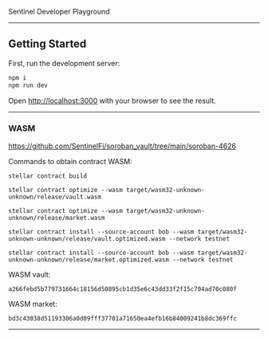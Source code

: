 Sentinel Developer Playground

---

## Getting Started

First, run the development server:

```bash
npm i
npm run dev
```

Open [http://localhost:3000](http://localhost:3000) with your browser to see the result.

---

### WASM

https://github.com/SentinelFi/soroban_vault/tree/main/soroban-4626

Commands to obtain contract WASM:

```
stellar contract build

stellar contract optimize --wasm target/wasm32-unknown-unknown/release/vault.wasm

stellar contract optimize --wasm target/wasm32-unknown-unknown/release/market.wasm

stellar contract install --source-account bob --wasm target/wasm32-unknown-unknown/release/vault.optimized.wasm --network testnet

stellar contract install --source-account bob --wasm target/wasm32-unknown-unknown/release/market.optimized.wasm --network testnet
```

WASM vault:

```
a266febd5b779731664c18156d50895cb1d35e6c43dd33f2f15c704ad70c080f
```

WASM market:

```
bd3c43038d51193306a0d09fff37701a71650ea4efb16b84009241b8dc369ffc
```

---
